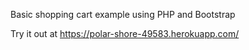 Basic shopping cart example using PHP and Bootstrap

Try it out at
https://polar-shore-49583.herokuapp.com/
